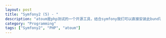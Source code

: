 ```yaml
---
layout: post
title: "Symfony2 (5) - "
description: "atoum是php测试的一个开源工具，结合symfony我们可以直接安装此bundle并进行测试。与PHPUnit类似，这个bundle也可以进行单元测试和mock测试。除此之外，atoum还支持代码覆盖率检查"
category: "Programming"
tags: ["Symfony2", "PHP", "atoum"]
---
```


